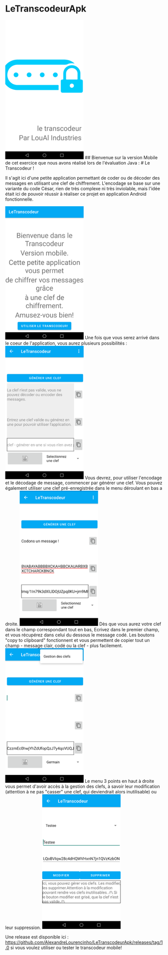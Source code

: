# LeTranscodeurApk
<img src = https://github.com/AlexandreLourencinho/LeTranscodeurApk/blob/master/images/img1.png width=250 >
## Bienvenue sur la version Mobile de cet exercice que nous avons réalisé lors de l'évaluation Java : 
 # Le Transcodeur !
 
 Il s'agit ici d'une petite application permettant de coder ou de décoder des messages en utilisant une clef de chiffrement.
 L'encodage se base sur une variante du code César, rien de très complexe ni très inviolable, mais l'idée était ici de pouvoir réussir 
 à réaliser ce projet en application Android fonctionnelle.
 
 <img src = https://github.com/AlexandreLourencinho/LeTranscodeurApk/blob/master/images/img2.png width=250 >
Une fois que vous serez arrivé dans le coeur de l'application, vous aurez plusieurs possibilités : 
<img src = https://github.com/AlexandreLourencinho/LeTranscodeurApk/blob/master/images/img3.png width=250 >
Vous devrez, pour utiliser l'encodage et le décodage de message, commencer par générer une clef. Vous pouvez également utiliser une clef pré-enregistrée dans le menu déroulant en bas a droite.

<img src = https://github.com/AlexandreLourencinho/LeTranscodeurApk/blob/master/images/img4.png width=250 >
Dès que vous aurez votre clef dans le champ correspondant tout en bas, Ecrivez dans le premier champ, et vous récupérez dans celui du dessous le message codé.
Les boutons "copy to clipboard" fonctionnent et vous permettent de copier tout un champ - message clair, codé ou la clef - plus facilement.

<img src = https://github.com/AlexandreLourencinho/LeTranscodeurApk/blob/master/images/img5.png width=250 >
Le menu 3 points en haut à droite vous permet d'avoir accès à la gestion des clefs, à savoir leur modification (attention à ne pas "casser" une clef, qui deviendrait alors inutilisable) ou leur suppression.

<img src = https://github.com/AlexandreLourencinho/LeTranscodeurApk/blob/master/images/img6.png width=250 >


Une release est disponible ici : 
https://github.com/AlexandreLourencinho/LeTranscodeurApk/releases/tag/1.0
si vous voulez utiliser ou tester le transcodeur mobile!
